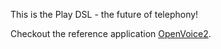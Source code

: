This is the Play DSL - the future of telephony!

Checkout the reference application [OpenVoice2](https://github.com/openvoice/openvoice2 "OpenVoice2").

